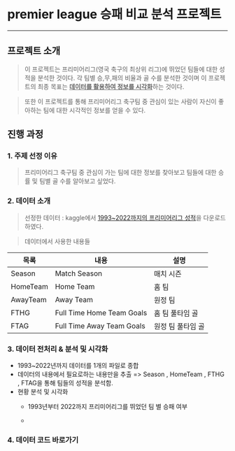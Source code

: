 # premier league 승패 비교 분석 프로젝트
----------------
## 프로젝트 소개
>이 프로젝트는 프리미어리그(영국 축구의 최상위 리그)에 뛰었던 팀들에 대한 성적을 분석한 것이다. 각 팀별 승,무,패의 비율과 골 수를 분석한 것이며 이 프로젝트의 최종 목표는 <U>**데이터를 활용하여 정보를 시각화**</U>하는 것이다.

>또한 이 프로젝트를 통해 프리미어리그 축구팀 중 관심이 있는 사람이 자신이 좋아하는 팀에 대한 시각적인 정보를 얻을 수 있다.

## 진행 과정
### 1. 주제 선정 이유
> 프리미어리그 축구팀 중 관심이 가는 팀에 대한 정보를 찾아보고 팀들에 대한 승률 및 팀별 골 수를 알아보고 싶었다.

### 2. 데이터 소개
> 선정한 데이터 : kaggle에서 [1993~2022까지의 프리미어리그 성적](https://www.kaggle.com/datasets/irkaal/english-premier-league-results?resource=download)을 다운로드 하였다.

> 데이터에서 사용한 내용들

|목록|내용|설명|
|------|---|---|
|Season|Match Season|매치 시즌|
|HomeTeam|Home Team|홈 팀|
|AwayTeam|Away Team|원정 팀|
|FTHG|Full Time Home Team Goals|홈 팀 풀타임 골|
|FTAG|Full Time Away Team Goals|원정 팀 풀타임 골|

### 3. 데이터 전처리 & 분석 및 시각화
* 1993~2022년까지 데이터를 1개의 파일로 종합
* 데이터의 내용에서 필요로하는 내용만을 추출 => Season , HomeTeam , FTHG , FTAG을 통해 팀들의 성적을 분석함.
* 현황 분석 및 시각화
  *  1993년부터 2022까지 프리미어리그를 뛰었던 팀 별 승패 여부
    
  *  

### 4. 데이터 코드 바로가기
